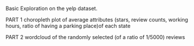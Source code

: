 Basic Exploration on the yelp dataset.

PART 1 choropleth plot of average attributes (stars, review counts, working hours, ratio of having a parking place)of each state

PART 2 wordcloud of the randomly selected (of a ratio of 1/5000) reviews
